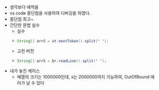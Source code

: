 * 생각보다 애먹음
* vs code 중단점을 사용하여 디버깅을 하였다.
* 중단점 최고~
* 간단한 문법 실수
    * 실수
    * ```java
      String[] arrS = st.nextToken().split(" ");
      ```
    * 고친 버전
    * ```java
      String[] arrS = br.readLine().split(" ");
      ```
* 내가 놓친 케이스
    * 배열의 크기는 1000000인데, x는 2000000까지 가능하여, OutOfBound 에러가 날 수 있다

